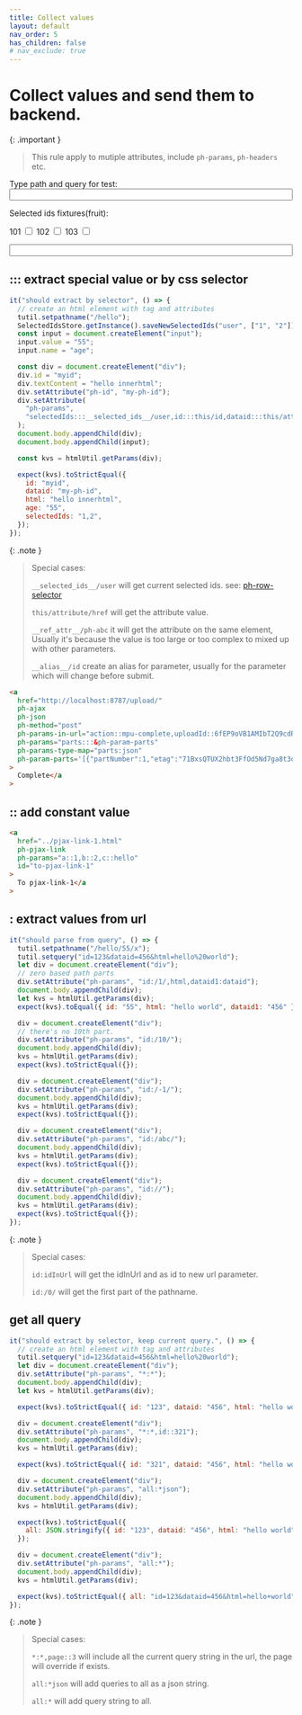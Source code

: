 ```yaml
---
title: Collect values
layout: default
nav_order: 5
has_children: false
# nav_exclude: true
---
```


# Collect values and send them to backend.

{: .important }

> This rule apply to mutiple attributes, include `ph-params`, `ph-headers` etc.

<div x-data="{tourl: '', 
params: 'ids:::__selected_ids__/fruit,cat::abc,frompath:/0/,fromqs:qa,alias:::__alias__/ids',
somethingChanged: 1
}"
x-on:selector-changed.window="somethingChanged++"
>
<label>Type path and query for test:
<input type="text"
 x-model="tourl"
 x-on:input="history.pushState(null, '', tourl);somethingChanged++;"
 name="to-url" style="width: 100%;"/>
</label>

<p>Selected ids fixtures(fruit):</p>

<form>
<label>101
    <input type="checkbox" ph-row-selector="fruit" id="_row_101"/>
    </label>
<label>102
    <input type="checkbox" ph-row-selector="fruit" id="_row_102"/>
    </label>
<label>103
    <input type="checkbox" ph-row-selector="fruit" id="_row_103"/>
    </label>
</form>
<div>
  <p style="font-weight: bold;"
   x-effect="somethingChanged &&
  $nextTick(() => ($el.innerHTML=ph.fullUrl($refs.pathinput, window.location.pathname)))"
  x-init="$nextTick(() => $el.innerHTML=ph.fullUrl($refs.pathinput, window.location.pathname))"></p>
  <input type="text"
   x-bind:ph-params="params" 
   x-model="params"
   x-ref="pathinput"
   name="abc"
   spellcheck="false"
   x-on:input.debounce.750ms="somethingChanged++"
   value="" 
   style="width:100%;" />
</div>
</div>

## ::: extract special value or by css selector

```javascript
it("should extract by selector", () => {
  // create an html element with tag and attributes
  tutil.setpathname("/hello");
  SelectedIdsStore.getInstance().saveNewSelectedIds("user", ["1", "2"]);
  const input = document.createElement("input");
  input.value = "55";
  input.name = "age";

  const div = document.createElement("div");
  div.id = "myid";
  div.textContent = "hello innerhtml";
  div.setAttribute("ph-id", "my-ph-id");
  div.setAttribute(
    "ph-params",
    "selectedIds:::__selected_ids__/user,id:::this/id,dataid:::this/attribute/ph-id,html:::this/innerHTML,age:::input[name=age]/value"
  );
  document.body.appendChild(div);
  document.body.appendChild(input);

  const kvs = htmlUtil.getParams(div);

  expect(kvs).toStrictEqual({
    id: "myid",
    dataid: "my-ph-id",
    html: "hello innerhtml",
    age: "55",
    selectedIds: "1,2",
  });
});
```

{: .note }

> Special cases:
>
> `__selected_ids__/user` will get current selected ids. see: [ph-row-selector](/helpers/ph-row-selector/)
>
> `this/attribute/href` will get the attribute value.
>
> `__ref_attr__/ph-abc` it will get the attribute on the same element, Usually it's because the value is too large or too complex to mixed up with other parameters.
>
> `__alias__/id` create an alias for parameter, usually for the parameter which will change before submit. 

```html
<a
  href="http://localhost:8787/upload/"
  ph-ajax
  ph-json
  ph-method="post"
  ph-params-in-url="action::mpu-complete,uploadId::6fEP9oVB1AMIbT2Q9cdRLS2-WTe0-vsd7Ew1uMULrh1VVwR1BDxedoHKtxH-ijFtUknWUH9z1h01IE7gw1IqiVMzQ4JtDbRfn0f-b_fuVHTmLbQ_XySDLYv5U5P01Bw1i-v03StYlUOvUtqlJX8ZJSMpOXAcH-WObrh8WWV6Uas"
  ph-params="parts:::&ph-param-parts"
  ph-params-type-map="parts:json"
  ph-param-parts='[{"partNumber":1,"etag":"71BxsQTUX2hbt3FfOd5Nd7ga8t3dbh22zQ0_N2v63R1d1cgUC4cFja2MWBpV79AE_HqxIhn4ThnY69shI4RMtufkZpLPtE7hSxxqkylgcil6_f5zhGDqqmnlriemygKD2mRmPhsOvJd-AOHvQJGpPVHiVrQILwgdSkTJM1Ux11Q"}]'
>
  Complete</a
>
```

## :: add constant value

```html
<a
  href="../pjax-link-1.html"
  ph-pjax-link
  ph-params="a::1,b::2,c::hello"
  id="to-pjax-link-1"
>
  To pjax-link-1</a
>
```

## : extract values from url

```javascript
it("should parse from query", () => {
  tutil.setpathname("/hello/55/x");
  tutil.setquery("id=123&dataid=456&html=hello%20world");
  let div = document.createElement("div");
  // zero based path parts
  div.setAttribute("ph-params", "id:/1/,html,dataid1:dataid");
  document.body.appendChild(div);
  let kvs = htmlUtil.getParams(div);
  expect(kvs).toEqual({ id: "55", html: "hello world", dataid1: "456" });

  div = document.createElement("div");
  // there's no 10th part.
  div.setAttribute("ph-params", "id:/10/");
  document.body.appendChild(div);
  kvs = htmlUtil.getParams(div);
  expect(kvs).toStrictEqual({});

  div = document.createElement("div");
  div.setAttribute("ph-params", "id:/-1/");
  document.body.appendChild(div);
  kvs = htmlUtil.getParams(div);
  expect(kvs).toStrictEqual({});

  div = document.createElement("div");
  div.setAttribute("ph-params", "id:/abc/");
  document.body.appendChild(div);
  kvs = htmlUtil.getParams(div);
  expect(kvs).toStrictEqual({});

  div = document.createElement("div");
  div.setAttribute("ph-params", "id://");
  document.body.appendChild(div);
  kvs = htmlUtil.getParams(div);
  expect(kvs).toStrictEqual({});
});
```

{: .note }

> Special cases:
>
> `id:idInUrl` will get the idInUrl and as id to new url parameter.
>
> `id:/0/` will get the first part of the pathname.

## get all query

```javascript
it("should extract by selector, keep current query.", () => {
  // create an html element with tag and attributes
  tutil.setquery("id=123&dataid=456&html=hello%20world");
  let div = document.createElement("div");
  div.setAttribute("ph-params", "*:*");
  document.body.appendChild(div);
  let kvs = htmlUtil.getParams(div);

  expect(kvs).toStrictEqual({ id: "123", dataid: "456", html: "hello world" });

  div = document.createElement("div");
  div.setAttribute("ph-params", "*:*,id::321");
  document.body.appendChild(div);
  kvs = htmlUtil.getParams(div);

  expect(kvs).toStrictEqual({ id: "321", dataid: "456", html: "hello world" });

  div = document.createElement("div");
  div.setAttribute("ph-params", "all:*json");
  document.body.appendChild(div);
  kvs = htmlUtil.getParams(div);

  expect(kvs).toStrictEqual({
    all: JSON.stringify({ id: "123", dataid: "456", html: "hello world" }),
  });

  div = document.createElement("div");
  div.setAttribute("ph-params", "all:*");
  document.body.appendChild(div);
  kvs = htmlUtil.getParams(div);

  expect(kvs).toStrictEqual({ all: "id=123&dataid=456&html=hello+world" });
});
```

{: .note }

> Special cases:
>
> `*:*,page::3` will include all the current query string in the url, the page will override if exists.
>
> `all:*json` will add queries to all as a json string.
>
> `all:*` will add query string to all.
